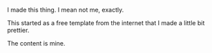 I made this thing.  I mean not me, exactly. 

This started as a free template from the internet that I made a little bit prettier.

The content is mine.